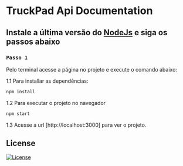 # TruckPad Api Documentation


## Instale a última versão do [NodeJs](https://nodejs.org/en/download) e siga os passos abaixo

### `Passo 1`
Pelo terminal acesse a página no projeto e execute o comando abaixo:

1.1 Para installar as dependências:
```bash
npm install
```
1.2 Para executar o projeto no navegador
```bash
npm start
```

1.3 Acesse a url [http://localhost:3000] para ver o projeto.


## License

[![License](https://img.shields.io/badge/License-Apache%202.0-blue.svg)](https://opensource.org/licenses/Apache-2.0)
